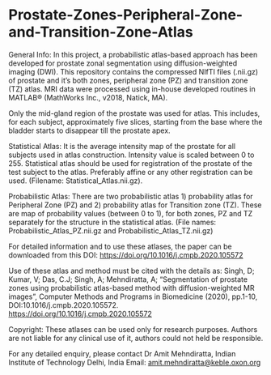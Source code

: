 # Prostate-Zones-Peripheral-Zone-and-Transition-Zone-Atlas

General Info: In this project, a probabilistic atlas-based approach has been developed for prostate zonal segmentation using diffusion-weighted imaging (DWI). This repository contains the compressed NIfTI files (.nii.gz) of prostate and it’s both zones, peripheral zone (PZ) and transition zone (TZ) atlas. MRI data were processed using in-house developed routines in MATLAB® (MathWorks Inc., v2018, Natick, MA). 

Only the mid-gland region of the prostate was used for atlas. This includes, for each subject, approximately five slices, starting from the base where the bladder starts to disappear till the prostate apex. 

Statistical Atlas: It is the average intensity map of the prostate for all subjects used in atlas construction. Intensity value is scaled between 0 to 255. Statistical atlas should be used for registration of the prostate of the test subject to the atlas. Preferably affine or any other registration can be used. 
(Filename: Statistical_Atlas.nii.gz). 

Probabilistic Atlas: There are two probabilistic atlas 1) probability atlas for Peripheral Zone (PZ) and 2) probability atlas for Transition zone (TZ). These are map of probability values (between 0 to 1), for both zones, PZ and TZ separately for the structure in the statistical atlas. 
(File names: Probabilistic_Atlas_PZ.nii.gz and Probabilistic_Atlas_TZ.nii.gz)

For detailed information and to use these atlases, the paper can be downloaded from this DOI: https://doi.org/10.1016/j.cmpb.2020.105572 

Use of these atlas and method must be cited with the details as: 
Singh, D; Kumar, V; Das, C.J; Singh, A; Mehndiratta, A; “Segmentation of prostate zones using probabilistic atlas-based method with diffusion-weighted MR images”, Computer Methods and Programs in Biomedicine (2020), pp.1-10, DOI:10.1016/j.cmpb.2020.105572.
https://doi.org/10.1016/j.cmpb.2020.105572

Copyright: These atlases can be used only for research purposes. Authors are not liable for any clinical use of it, authors could not held be responsible.  

For any detailed enquiry, please contact
Dr Amit Mehndiratta, Indian Institute of Technology Delhi, India
Email: amit.mehndiratta@keble.oxon.org

